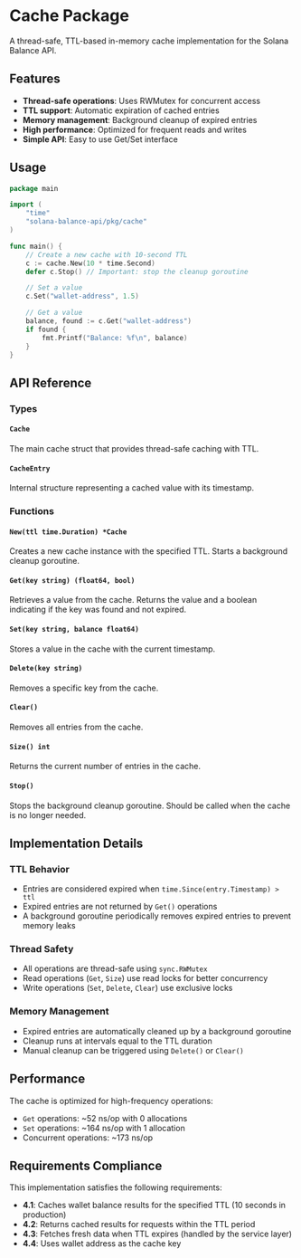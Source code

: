 # Cache Package

A thread-safe, TTL-based in-memory cache implementation for the Solana Balance API.

## Features

- **Thread-safe operations**: Uses RWMutex for concurrent access
- **TTL support**: Automatic expiration of cached entries
- **Memory management**: Background cleanup of expired entries
- **High performance**: Optimized for frequent reads and writes
- **Simple API**: Easy to use Get/Set interface

## Usage

```go
package main

import (
    "time"
    "solana-balance-api/pkg/cache"
)

func main() {
    // Create a new cache with 10-second TTL
    c := cache.New(10 * time.Second)
    defer c.Stop() // Important: stop the cleanup goroutine

    // Set a value
    c.Set("wallet-address", 1.5)

    // Get a value
    balance, found := c.Get("wallet-address")
    if found {
        fmt.Printf("Balance: %f\n", balance)
    }
}
```

## API Reference

### Types

#### `Cache`
The main cache struct that provides thread-safe caching with TTL.

#### `CacheEntry`
Internal structure representing a cached value with its timestamp.

### Functions

#### `New(ttl time.Duration) *Cache`
Creates a new cache instance with the specified TTL. Starts a background cleanup goroutine.

#### `Get(key string) (float64, bool)`
Retrieves a value from the cache. Returns the value and a boolean indicating if the key was found and not expired.

#### `Set(key string, balance float64)`
Stores a value in the cache with the current timestamp.

#### `Delete(key string)`
Removes a specific key from the cache.

#### `Clear()`
Removes all entries from the cache.

#### `Size() int`
Returns the current number of entries in the cache.

#### `Stop()`
Stops the background cleanup goroutine. Should be called when the cache is no longer needed.

## Implementation Details

### TTL Behavior
- Entries are considered expired when `time.Since(entry.Timestamp) > ttl`
- Expired entries are not returned by `Get()` operations
- A background goroutine periodically removes expired entries to prevent memory leaks

### Thread Safety
- All operations are thread-safe using `sync.RWMutex`
- Read operations (`Get`, `Size`) use read locks for better concurrency
- Write operations (`Set`, `Delete`, `Clear`) use exclusive locks

### Memory Management
- Expired entries are automatically cleaned up by a background goroutine
- Cleanup runs at intervals equal to the TTL duration
- Manual cleanup can be triggered using `Delete()` or `Clear()`

## Performance

The cache is optimized for high-frequency operations:

- `Get` operations: ~52 ns/op with 0 allocations
- `Set` operations: ~164 ns/op with 1 allocation
- Concurrent operations: ~173 ns/op

## Requirements Compliance

This implementation satisfies the following requirements:

- **4.1**: Caches wallet balance results for the specified TTL (10 seconds in production)
- **4.2**: Returns cached results for requests within the TTL period
- **4.3**: Fetches fresh data when TTL expires (handled by the service layer)
- **4.4**: Uses wallet address as the cache key
